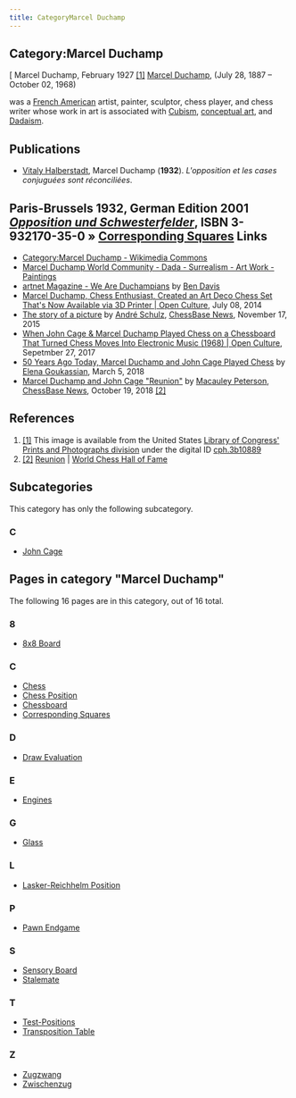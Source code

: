 ```yaml
---
title: CategoryMarcel Duchamp
---
```

## Category:Marcel Duchamp



\[ Marcel Duchamp, February 1927 <a id="cite-note-1" href="#cite-ref-1">[1]</a>
[Marcel Duchamp](https://en.wikipedia.org/wiki/Marcel_Duchamp), (July 28, 1887 – October 02, 1968)

was a [French American](https://en.wikipedia.org/wiki/French_Americans) artist, painter, sculptor, chess player, and chess writer whose work in art is associated with [Cubism](https://en.wikipedia.org/wiki/Cubism), [conceptual art](https://en.wikipedia.org/wiki/Conceptual_art), and [Dadaism](https://en.wikipedia.org/wiki/Dada).

## Publications

- [Vitaly Halberstadt](https://en.wikipedia.org/wiki/Vitaly_Halberstadt), Marcel Duchamp (**1932**). *L'opposition et les cases conjuguées sont réconciliées*.

## Paris-Brussels 1932, German Edition 2001 *[Opposition und Schwesterfelder](http://www.buecher-nach-isbn.info/3-608/3608500359-Opposition-und-Schwesterfelder-Marcel-Duchamp-Vitali-Halberstadt-3-608-50035-9.html)*, ISBN 3-932170-35-0 » [Corresponding Squares](Corresponding_Squares "Corresponding Squares") Links

- [Category:Marcel Duchamp - Wikimedia Commons](https://commons.wikimedia.org/wiki/Category:Marcel_Duchamp)
- [Marcel Duchamp World Community - Dada - Surrealism - Art Work - Paintings](http://www.marcelduchamp.net/)
- [artnet Magazine - We Are Duchampians](http://www.artnet.com/magazineus/reviews/davis/davis11-1-05.asp) by [Ben Davis](<https://en.wikipedia.org/wiki/Ben_Davis_(art_critic)>)
- [Marcel Duchamp, Chess Enthusiast, Created an Art Deco Chess Set That's Now Available via 3D Printer | Open Culture](http://www.openculture.com/2014/07/marcel-duchamps-art-deco-chess-set.html), July 08, 2014
- [The story of a picture](https://en.chessbase.com/post/the-story-of-a-picture) by [André Schulz](https://en.chessbase.com/author/andre-schulz), [ChessBase News](ChessBase "ChessBase"), November 17, 2015
- [When John Cage & Marcel Duchamp Played Chess on a Chessboard That Turned Chess Moves Into Electronic Music (1968) | Open Culture](http://www.openculture.com/2017/09/when-john-cage-marcel-duchamp-played-chess-on-a-chessboard-that-turned-chess-moves-into-electronic-music-1968.html), Sepetmber 27, 2017
- [50 Years Ago Today, Marcel Duchamp and John Cage Played Chess](https://hyperallergic.com/424124/marcel-duchamp-john-cage-reunion-chess-toronto/) by [Elena Goukassian](https://hyperallergic.com/author/elena-goukassian/), March 5, 2018
- [Marcel Duchamp and John Cage "Reunion"](https://en.chessbase.com/post/50th-anniversary-of-reunion-and-the-death-of-marcel-duchamp) by [Macauley Peterson](https://en.chessbase.com/author/macauley-peterson), [ChessBase News](ChessBase "ChessBase"), October 19, 2018 <a id="cite-note-2" href="#cite-ref-2">[2]</a>

## References

1. <a id="cite-ref-1" href="#cite-note-1">[1]</a> This image is available from the United States [Library of Congress'](https://en.wikipedia.org/wiki/Library_of_Congress) [Prints and Photographs division](https://www.loc.gov/rr/print/) under the digital ID [cph.3b10889](http://www.loc.gov/pictures/item/2005685099/)
1. <a id="cite-ref-2" href="#cite-note-2">[2]</a> [Reunion](https://worldchesshof.org/exhibit/reunion) | [World Chess Hall of Fame](https://en.wikipedia.org/wiki/World_Chess_Hall_of_Fame)

## Subcategories

This category has only the following subcategory.

### C

- [John Cage](Category:John_Cage "Category:John Cage")

## Pages in category "Marcel Duchamp"

The following 16 pages are in this category, out of 16 total.

### 8

- [8x8 Board](8x8_Board "8x8 Board")

### C

- [Chess](Chess "Chess")
- [Chess Position](Chess_Position "Chess Position")
- [Chessboard](Chessboard "Chessboard")
- [Corresponding Squares](Corresponding_Squares "Corresponding Squares")

### D

- [Draw Evaluation](Draw_Evaluation "Draw Evaluation")

### E

- [Engines](Engines "Engines")

### G

- [Glass](Glass "Glass")

### L

- [Lasker-Reichhelm Position](Lasker-Reichhelm_Position "Lasker-Reichhelm Position")

### P

- [Pawn Endgame](Pawn_Endgame "Pawn Endgame")

### S

- [Sensory Board](Sensory_Board "Sensory Board")
- [Stalemate](Stalemate "Stalemate")

### T

- [Test-Positions](Test-Positions "Test-Positions")
- [Transposition Table](Transposition_Table "Transposition Table")

### Z

- [Zugzwang](Zugzwang "Zugzwang")
- [Zwischenzug](Zwischenzug "Zwischenzug")

